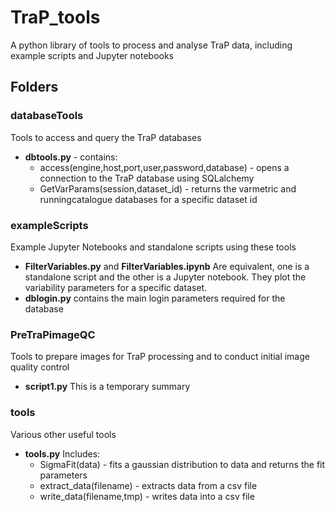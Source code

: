 # TraP_tools
A python library of tools to process and analyse TraP data, including example scripts and Jupyter notebooks

## Folders

### databaseTools
Tools to access and query the TraP databases
* **dbtools.py** - contains:
  * access(engine,host,port,user,password,database) - opens a connection to the TraP database using SQLalchemy
  * GetVarParams(session,dataset_id) - returns the varmetric and runningcatalogue databases for a specific dataset id

### exampleScripts
Example Jupyter Notebooks and standalone scripts using these tools
* **FilterVariables.py** and **FilterVariables.ipynb** Are equivalent, one is a standalone script and the other is a Jupyter notebook. They plot the variability parameters for a specific dataset.
* **dblogin.py** contains the main login parameters required for the database

### PreTraPimageQC
Tools to prepare images for TraP processing and to conduct initial image quality control
* **script1.py** This is a temporary summary

### tools
Various other useful tools 
* **tools.py** Includes:
  * SigmaFit(data) - fits a gaussian distribution to data and returns the fit parameters
  * extract_data(filename) - extracts data from a csv file
  * write_data(filename,tmp) - writes data into a csv file